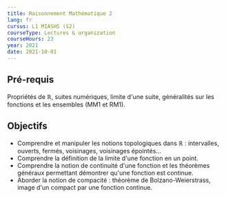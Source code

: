 ```yaml
---
title: Raisonnement Mathématique 2
lang: fr
cursus: L1 MIASHS (S2)
courseType: Lectures & organization
courseHours: 23
year: 2021
date: 2021-10-01
---
```


## Pré-requis

Propriétés de $\mathbb{R}$, suites numériques, limite d'une suite, généralités sur les fonctions et les ensembles (MM1 et RM1).

## Objectifs

- Comprendre et manipuler les notions topologiques dans $\mathbb{R}$ : intervalles, ouverts, fermés, voisinages, voisinages épointés...
- Comprendre la définition de la limite d'une fonction en un point.
- Comprendre la notion de continuité d'une fonction et les théorèmes généraux permettant démontrer qu'une fonction est continue.
- Aborder la notion de compacité : théorème de Bolzano-Weierstrass, image d'un compact par une fonction continue.

